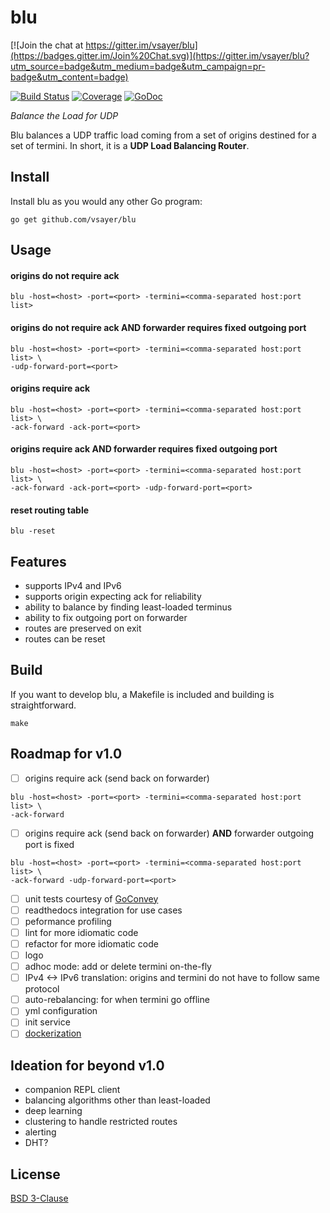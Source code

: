 # blu

[![Join the chat at https://gitter.im/vsayer/blu](https://badges.gitter.im/Join%20Chat.svg)](https://gitter.im/vsayer/blu?utm_source=badge&utm_medium=badge&utm_campaign=pr-badge&utm_content=badge)

[![Build Status](https://travis-ci.org/vsayer/blu.svg?branch=master)](https://travis-ci.org/vsayer/blu) [![Coverage](http://gocover.io/_badge/github.com/vsayer/blu?0)](http://gocover.io/github.com/vsayer/blu) [![GoDoc](https://godoc.org/github.com/vsayer/blu?status.svg)](https://godoc.org/github.com/vsayer/blu)

*Balance the Load for UDP*

Blu balances a UDP traffic load coming from a set of origins destined for a set of termini. In short, it is a **UDP Load Balancing Router**.

## Install
Install blu as you would any other Go program:
```shell
go get github.com/vsayer/blu
```

## Usage
#### origins do not require ack
```shell
blu -host=<host> -port=<port> -termini=<comma-separated host:port list>
```

#### origins do not require ack AND forwarder requires fixed outgoing port
```shell
blu -host=<host> -port=<port> -termini=<comma-separated host:port list> \
-udp-forward-port=<port>
```

#### origins require ack
```shell
blu -host=<host> -port=<port> -termini=<comma-separated host:port list> \
-ack-forward -ack-port=<port>
```

#### origins require ack **AND** forwarder requires fixed outgoing port
```shell
blu -host=<host> -port=<port> -termini=<comma-separated host:port list> \
-ack-forward -ack-port=<port> -udp-forward-port=<port>
```

#### reset routing table
```shell
blu -reset
```

## Features
* supports IPv4 and IPv6
* supports origin expecting ack for reliability
* ability to balance by finding least-loaded terminus
* ability to fix outgoing port on forwarder
* routes are preserved on exit
* routes can be reset

## Build
If you want to develop blu, a Makefile is included and building is straightforward.
```shell
make
```

## Roadmap for v1.0
- [ ] origins require ack (send back on forwarder)
```shell
blu -host=<host> -port=<port> -termini=<comma-separated host:port list> \
-ack-forward
```
- [ ] origins require ack (send back on forwarder) **AND** forwarder outgoing port is fixed
```shell
blu -host=<host> -port=<port> -termini=<comma-separated host:port list> \
-ack-forward -udp-forward-port=<port>
```
- [ ] unit tests courtesy of [GoConvey](http://goconvey.co/)
- [ ] readthedocs integration for use cases
- [ ] peformance profiling
- [ ] lint for more idiomatic code
- [ ] refactor for more idiomatic code
- [ ] logo
- [ ] adhoc mode: add or delete termini on-the-fly
- [ ] IPv4 <-> IPv6 translation: origins and termini do not have to follow same protocol
- [ ] auto-rebalancing: for when termini go offline
- [ ] yml configuration
- [ ] init service
- [ ] [dockerization](https://docs.docker.com/userguide/dockerizing/)

## Ideation for beyond v1.0
* companion REPL client
* balancing algorithms other than least-loaded
* deep learning 
* clustering to handle restricted routes
* alerting
* DHT?

## License
[BSD 3-Clause](LICENSE)
